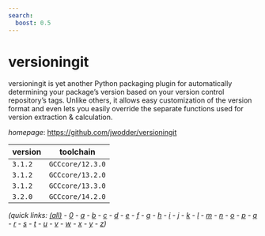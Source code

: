 ```yaml
---
search:
  boost: 0.5
---
```

# versioningit

versioningit is yet another Python packaging plugin for automatically determining your package’s version based on your version control repository’s tags. Unlike others, it allows easy customization of the version format and even lets you easily override the separate functions used for version extraction & calculation.

*homepage*: <https://github.com/jwodder/versioningit>

version | toolchain
--------|----------
``3.1.2`` | ``GCCcore/12.3.0``
``3.1.2`` | ``GCCcore/13.2.0``
``3.1.2`` | ``GCCcore/13.3.0``
``3.2.0`` | ``GCCcore/14.2.0``


*(quick links: [(all)](../index.md) - [0](../0/index.md) - [a](../a/index.md) - [b](../b/index.md) - [c](../c/index.md) - [d](../d/index.md) - [e](../e/index.md) - [f](../f/index.md) - [g](../g/index.md) - [h](../h/index.md) - [i](../i/index.md) - [j](../j/index.md) - [k](../k/index.md) - [l](../l/index.md) - [m](../m/index.md) - [n](../n/index.md) - [o](../o/index.md) - [p](../p/index.md) - [q](../q/index.md) - [r](../r/index.md) - [s](../s/index.md) - [t](../t/index.md) - [u](../u/index.md) - [v](../v/index.md) - [w](../w/index.md) - [x](../x/index.md) - [y](../y/index.md) - [z](../z/index.md))*

